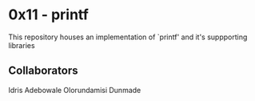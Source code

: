 # 0x11 - printf
This repository houses an implementation of `printf' and it's suppporting libraries

## Collaborators
Idris Adebowale
Olorundamisi Dunmade
